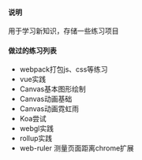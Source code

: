 
#### 说明
用于学习新知识，存储一些练习项目

#### 做过的练习列表

- webpack打包js、css等练习
- vue实践
- Canvas基本图形绘制
- Canvas动画基础
- Canvas动画霓虹雨
- Koa尝试
- webgl实践
- rollup实践
- web-ruler 测量页面距离chrome扩展

